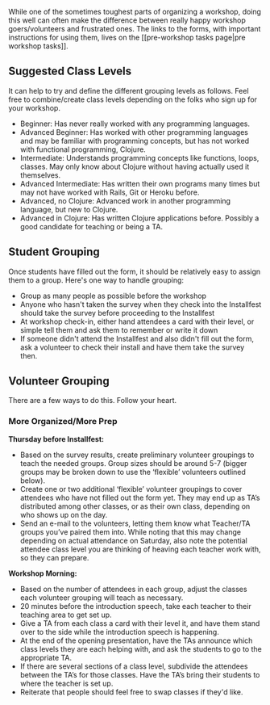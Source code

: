 
While one of the sometimes toughest parts of organizing a workshop, doing this well can often make the difference between really happy workshop goers/volunteers and frustrated ones. The links to the forms, with important instructions for using them, lives on the [[pre-workshop tasks page|pre workshop tasks]].

## Suggested Class Levels
It can help to try and define the different grouping levels as follows. Feel free to combine/create class levels depending on the folks who sign up for your workshop. 
* Beginner: Has never really worked with any programming languages.
* Advanced Beginner: Has worked with other programming languages and may be familiar with programming concepts, but has not worked with functional programming, Clojure.
* Intermediate: Understands programming concepts like functions, loops, classes. May only know about Clojure without having actually used it themselves.  
* Advanced Intermediate: Has written their own programs many times but may not have worked with Rails, Git or Heroku before. 
* Advanced, no Clojure: Advanced work in another programming language, but new to Clojure.
* Advanced in Clojure: Has written Clojure applications before. Possibly a good candidate for teaching or being a TA.

## Student Grouping
Once students have filled out the form, it should be relatively easy to assign them to a group.  Here's one way to handle grouping:
* Group as many people as possible before the workshop
* Anyone who hasn't taken the survey when they check into the Installfest should take the survey before proceeding to the Installfest
* At workshop check-in, either hand attendees a card with their level, or simple tell them and ask them to remember or write it down
* If someone didn't attend the Installfest and also didn't fill out the form, ask a volunteer to check their install and have them take the survey then.

## Volunteer Grouping
There are a few ways to do this. Follow your heart.

### More Organized/More Prep
**Thursday before Installfest:**
* Based on the survey results, create preliminary volunteer groupings to teach the needed groups. Group sizes should be around 5-7 (bigger groups may be broken down to use the ‘flexible’ volunteers outlined below). 
* Create one or two additional ‘flexible’ volunteer groupings to cover attendees who have not filled out the form yet. They may end up as TA’s distributed among other classes, or as their own class, depending on who shows up on the day.
* Send an e-mail to the volunteers, letting them know what Teacher/TA groups you’ve paired them into. While noting that this may change depending on actual attendance on Saturday, also note the potential attendee class level you are thinking of heaving each teacher work with, so they can prepare.  

**Workshop Morning:**
* Based on the number of attendees in each group, adjust the classes each volunteer grouping will teach as necessary. 
* 20 minutes before the introduction speech, take each teacher to their teaching area to get set up. 
* Give a TA from each class a card with their level it, and have them stand over to the side while the introduction speech is happening. 
* At the end of the opening presentation, have the TAs announce which class levels they are each helping with, and ask the students to go to the appropriate TA. 
* If there are several sections of a class level, subdivide the attendees between the TA’s for those classes. 
Have the TA’s bring their students to where the teacher is set up. 
* Reiterate that people should feel free to swap classes if they'd like. 
